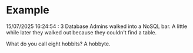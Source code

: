 # Example

<!-- replace-with-date starts -->
15/07/2025 16:24:54 : 3 Database Admins walked into a NoSQL bar. A little while later they walked out because they couldn't find a table.
<!-- replace-with-date ends -->

<!-- replace-with-joke starts -->
What do you call eight hobbits? A hobbyte.
<!-- replace-with-joke ends -->